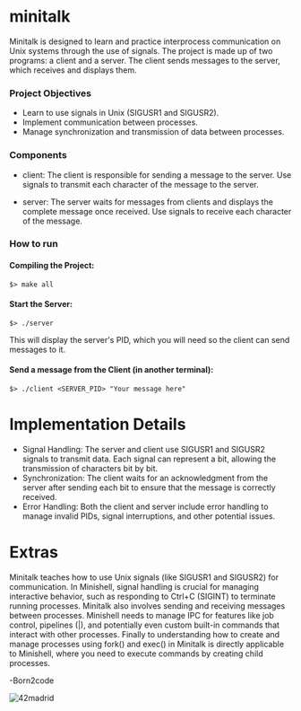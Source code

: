 # minitalk 
Minitalk is designed to learn and practice interprocess communication on Unix systems through the use of signals. The project is made up of two programs: a client and a server. The client sends messages to the server, which receives and displays them.

### Project Objectives

- Learn to use signals in Unix (SIGUSR1 and SIGUSR2).
- Implement communication between processes.
- Manage synchronization and transmission of data between processes.

### Components
- client: The client is responsible for sending a message to the server. Use signals to transmit each character of the message to the server.

- server: The server waits for messages from clients and displays the complete message once received. Use signals to receive each character of the message.

### How to run

#### Compiling the Project:
```
$> make all
```
#### Start the Server:
```
$> ./server
```
This will display the server's PID, which you will need so the client can send messages to it.

#### Send a message from the Client (in another terminal):
```
$> ./client <SERVER_PID> "Your message here"
```

# Implementation Details
- Signal Handling: The server and client use SIGUSR1 and SIGUSR2 signals to transmit data. Each signal can represent a bit, allowing the transmission of characters bit by bit.
- Synchronization: The client waits for an acknowledgment from the server after sending each bit to ensure that the message is correctly received.
- Error Handling: Both the client and server include error handling to manage invalid PIDs, signal interruptions, and other potential issues.

# Extras
Minitalk teaches how to use Unix signals (like SIGUSR1 and SIGUSR2) for communication. In Minishell, signal handling is crucial for managing interactive behavior, such as responding to Ctrl+C (SIGINT) to terminate running processes. Minitalk also involves sending and receiving messages between processes. 
Minishell needs to manage IPC for features like job control, pipelines (|), and potentially even custom built-in commands that interact with other processes.
Finally to understanding how to create and manage processes using fork() and exec() in Minitalk is directly applicable to Minishell, where you need to execute commands by creating child processes.

-Born2code

![42madrid](https://github.com/ismaelucky342/Born2code/assets/153450550/3a377f34-9156-4eff-b04b-71c4b128523e)

